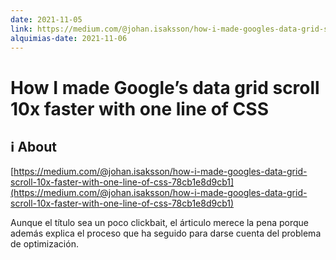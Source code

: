 ```yaml
---
date: 2021-11-05
link: https://medium.com/@johan.isaksson/how-i-made-googles-data-grid-scroll-10x-faster-with-one-line-of-css-78cb1e8d9cb1
alquimias-date: 2021-11-06
---
```


# How I made Google’s data grid scroll 10x faster with one line of CSS

## ℹ️ About

[https://medium.com/@johan.isaksson/how-i-made-googles-data-grid-scroll-10x-faster-with-one-line-of-css-78cb1e8d9cb1](https://medium.com/@johan.isaksson/how-i-made-googles-data-grid-scroll-10x-faster-with-one-line-of-css-78cb1e8d9cb1)

Aunque el título sea un poco clickbait, el árticulo merece la pena porque además explica el proceso que ha seguido para darse cuenta del problema de optimización.

